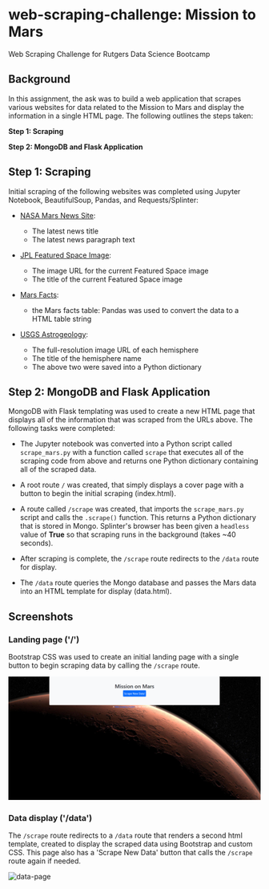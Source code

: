 # web-scraping-challenge: Mission to Mars
Web Scraping Challenge for Rutgers Data Science Bootcamp

## Background
In this assignment, the ask was to build a web application that scrapes various websites for data related to the Mission to Mars and display the information in a single HTML page. The following outlines the steps taken:

**Step 1: Scraping**

**Step 2: MongoDB and Flask Application**


## Step 1: Scraping

Initial scraping of the following websites was completed using Jupyter Notebook, BeautifulSoup, Pandas, and Requests/Splinter:

* [NASA Mars News Site](https://mars.nasa.gov/news/):
  * The latest news title
  * The latest news paragraph text

* [JPL Featured Space Image](https://data-class-jpl-space.s3.amazonaws.com/JPL_Space/index.html):
  * The image URL for the current Featured Space image
  * The title of the current Featured Space image

* [Mars Facts](https://space-facts.com/mars/):
  * the Mars facts table: Pandas was used to convert the data to a HTML table string

* [USGS Astrogeology](https://astrogeology.usgs.gov/search/results?q=hemisphere+enhanced&k1=target&v1=Mars):
  * The full-resolution image URL of each hemisphere
  * The title of the hemisphere name
  * The above two were saved into a Python dictionary

## Step 2: MongoDB and Flask Application

MongoDB with Flask templating was used to create a new HTML page that displays all of the information that was scraped from the URLs above. The following tasks were completed:

* The Jupyter notebook was converted into a Python script called `scrape_mars.py` with a function called `scrape` that executes all of the scraping code from above and returns one Python dictionary containing all of the scraped data.

* A root route `/` was created, that simply displays a cover page with a button to begin the initial scraping (index.html).

* A route called `/scrape` was created, that imports the `scrape_mars.py` script and calls the `.scrape()` function. This returns a Python dictionary that is stored in Mongo. Splinter's browser has been given a `headless` value of **True** so that scraping runs in the background (takes ~40 seconds).

* After scraping is complete, the `/scrape` route redirects to the `/data` route for display.

* The `/data` route queries the Mongo database and passes the Mars data into an HTML template for display (data.html).

## Screenshots

### Landing page ('/')

Bootstrap CSS was used to create an initial landing page with a single button to begin scraping data by calling the `/scrape` route.

![landing-page](Mission_to_Mars/screenshots/Root-Route.png)

### Data display ('/data')

The `/scrape` route redirects to a `/data` route that renders a second html template, created to display the scraped data using Bootstrap and custom CSS. This page also has a 'Scrape New Data' button that calls the `/scrape` route again if needed.

![data-page](Mission_to_Mars/screenshots/Data-Route.png)

